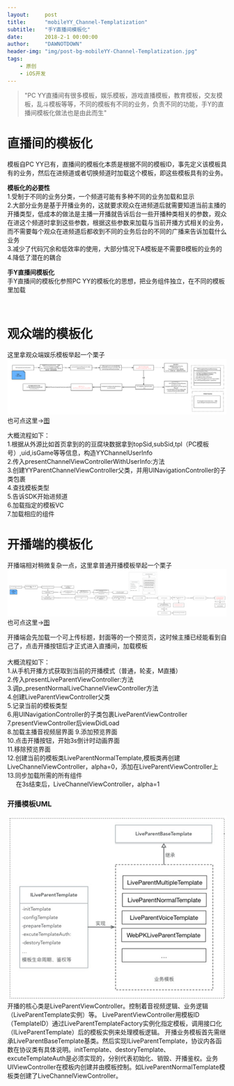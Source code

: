 ```yaml
---
layout:     post
title:      "mobileYY_Channel-Templatization"
subtitle:   "手Y直播间模板化"
date:       2018-2-1 00:00:00
author:     "DAWNOTDOWN"
header-img: "img/post-bg-mobileYY-Channel-Templatization.jpg"
tags:
    - 原创
    - iOS开发
---
```

>"PC YY直播间有很多模板，娱乐模板，游戏直播模板，教育模板，交友模板，乱斗模板等等，不同的模板有不同的业务，负责不同的功能，手Y的直播间模板化做法也是由此而生"  

# 直播间的模板化

模板自PC YY已有，直播间的模板化本质是根据不同的模板ID，事先定义该模板具有的业务，然后在进频道或者切换频道时加载这个模板，即这些模板具有的业务。 

**模板化的必要性**   
1.受制于不同的业务分类，一个频道可能有多种不同的业务加载和显示  
2.大部分业务是基于开播业务的，这就要求观众在进频道后就需要知道当前主播的开播类型，低成本的做法是主播一开播就告诉后台一些开播种类相关的参数，观众在进这个频道时拿到这些参数，根据这些参数来加载与当前开播方式相关的业务，而不需要每个观众在进频道后都收到不同的业务后台的不同的广播来告诉加载什么业务  
3.减少了代码冗余和低效率的使用，大部分情况下A模板是不需要B模板的业务的  
4.降低了潜在的耦合
 
**手Y直播间模板化**   
手Y直播间的模板化参照PC YY的模板化的思想，把业务组件独立，在不同的模板里加载  

​
​  
# 观众端的模板化
这里拿观众端娱乐模板举起一个栗子
![图片1](/img/mobileYY-Channel-Templatization_audience.png)
也可点这里→[图](https://www.processon.com/view/link/5aaf7191e4b0d248ffd08dcc) 

大概流程如下：  
1.根据从外源比如首页拿到的的豆腐块数据拿到topSid,subSid,tpl（PC模板号）,uid,isGame等等信息，构造YYChannelUserInfo     
2.传入presentChannelViewControllerWithUserInfo:方法  
3.创建YYParentChannelViewController父类，并用UINavigationController的子类包裹    
4.查找模板类型    
5.告诉SDK开始进频道    
6.加载指定的模板VC   
7.加载相应的组件  

# 开播端的模板化
开播端相对稍微复杂一点，这里拿普通开播模板举起一个栗子
![图片2](/img/mobileYY-Channel-Templatization_live.png)
也可点这里→[图](https://www.processon.com/view/link/5ab0cf8ce4b0e9353394a197) 

开播端会先加载一个可上传标题，封面等的一个预览页，这时候主播已经能看到自己了，点击开播按钮后才正式进入直播间，加载模板  
<br>
大概流程如下：  
1.从手机开播方式获取到当前的开播模式（普通，轮麦，M直播）    
2.传入presentLiveParentViewController:方法  
3.调p_presentNormalLiveChannelViewController方法    
4.创建LiveParentViewController父类    
5.记录当前的模板类型    
6.用UINavigationController的子类包裹LiveParentViewController   
7.presentViewController后viewDidLoad  
8.加载主播音视频层界面
9.添加预览界面  
10.点击开播按钮，开始3s倒计时动画界面  
11.移除预览界面  
12.创建当前的模板类LiveParentNormalTemplate,模板类再创建LiveChannelViewController，alpha=0，添加在LiveParentViewController上  
13.同步加载所需的所有组件  
&nbsp;&nbsp;&nbsp;&nbsp;&nbsp;在3s结束后，LiveChannelViewController，alpha=1

### 开播模板UML
![图片3](/img/mobileYY-Channel-Templatization_liveUML.jpg)
开播的核心类是LiveParentViewController。控制着音视频逻辑、业务逻辑（LiveParentTemplate实例）等。
LiveParentViewController用模板ID（TemplateID）通过LiveParentTemplateFactory实例化指定模板，调用接口化（ILiveParentTemplate）后的模板实例来处理模板逻辑。
开播业务模板首先需继承LiveParentBaseTemplate基类。然后实现ILiveParentTemplate，协议内各函数在协议类有具体说明。initTemplate、destoryTemplate、excuteTemplateAuth是必须实现的，分别代表初始化、销毁、开播鉴权。业务UIViewController在模板内创建并由模板控制。如LiveParentNormalTemplate模板类创建了LiveChannelViewController。

